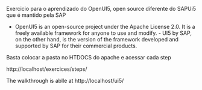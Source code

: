 Exercicio para o aprendizado do OpenUI5, open source diferente do SAPUi5 que é mantido pela SAP 

- OpenUI5 is an open-source project under the Apache License 2.0. It is a freely available framework for anyone to use and modify. - UI5 by SAP, on the other hand, is the version of the framework developed and supported by SAP for their commercial products.


Basta colocar a pasta no HTDOCS do apache e acessar cada step

http://localhost/exercices/steps/

The walkthrough is ablle at http://localhost/ui5/

